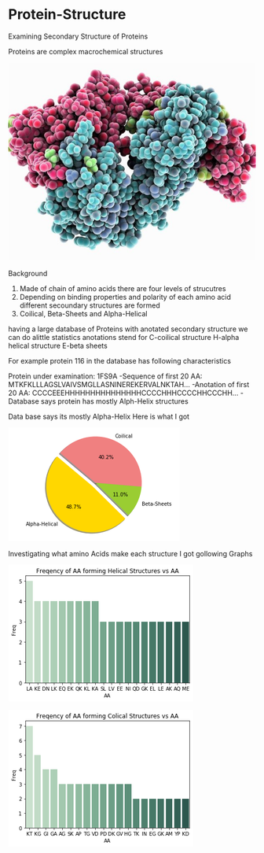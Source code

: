 # Protein-Structure
Examining Secondary Structure of Proteins

Proteins are complex macrochemical structures

![GitHub Logo](/test.jpg)

Background
1. Made of chain of amino acids there are four levels of strucutres
2. Depending on binding properties and polarity of each amino acid different secoundary structures are formed
3. Coilical, Beta-Sheets and Alpha-Helical




having a large database of Proteins with anotated secondary structure we can do alittle statistics
anotations stend for 
C-coilical structure
H-alpha helical structure 
E-beta sheets 

For example protein 116 in the database has following characteristics

Protein under examination: 1FS9A
 -Sequence of first 20 AA:   MTKFKLLLAGSLVAIVSMGLLASNINEREKERVALNKTAH...
 -Anotation of first 20 AA:  CCCCEEEHHHHHHHHHHHHHHHCCCCHHHCCCCHHCCCHH...
 -Database says protein has mostly Alph-Helix structures

Data base says its mostly Alpha-Helix
Here is what I got 

![GitHub Logo](/download.png)

Investigating what amino Acids make each structure I got gollowing Graphs 

![GitHub Logo](/download_1.png)

![GitHub Logo](/download_2.png)
